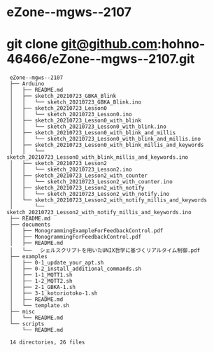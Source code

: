 # eZone--mgws--2107

# git clone git@github.com:hohno-46466/eZone--mgws--2107.git    

     eZone--mgws--2107
     ├── Arduino
     │   ├── README.md
     │   ├── sketch_20210723_GBKA_Blink
     │   │   └── sketch_20210723_GBKA_Blink.ino
     │   ├── sketch_20210723_Lesson0
     │   │   └── sketch_20210723_Lesson0.ino
     │   ├── sketch_20210723_Lesson0_with_blink
     │   │   └── sketch_20210723_Lesson0_with_blink.ino
     │   ├── sketch_20210723_Lesson0_with_blink_and_millis
     │   │   └── sketch_20210723_Lesson0_with_blink_and_millis.ino
     │   ├── sketch_20210723_Lesson0_with_blink_millis_and_keywords
     │   │   └── sketch_20210723_Lesson0_with_blink_millis_and_keywords.ino
     │   ├── sketch_20210723_Lesson2
     │   │   └── sketch_20210723_Lesson2.ino
     │   ├── sketch_20210723_Lesson2_with_counter
     │   │   └── sketch_20210723_Lesson2_with_counter.ino
     │   ├── sketch_20210723_Lesson2_with_notify
     │   │   └── sketch_20210723_Lesson2_with_notify.ino
     │   └── sketch_20210723_Lesson2_with_notify_millis_and_keywords
     │       └── sketch_20210723_Lesson2_with_notify_millis_and_keywords.ino
     ├── README.md
     ├── documents
     │   ├── MonogrammingExampleForFeedbackControl.pdf
     │   ├── MonogrammingForFeedbackControl.pdf
     │   ├── README.md
     │   └── 　シェルスクリプトを用いたUNIX哲学に基づくリアルタイム制御.pdf
     ├── examples
     │   ├── 0-1_update_your_apt.sh
     │   ├── 0-2_install_additional_commands.sh
     │   ├── 1-1_MQTT1.sh
     │   ├── 1-2_MQTT2.sh
     │   ├── 2-1_GBKA-1.sh
     │   ├── 3-1_kotoriotoko-1.sh
     │   ├── README.md
     │   └── template.sh
     ├── misc
     │   └── README.md
     └── scripts
         └── README.md
     
     14 directories, 26 files
